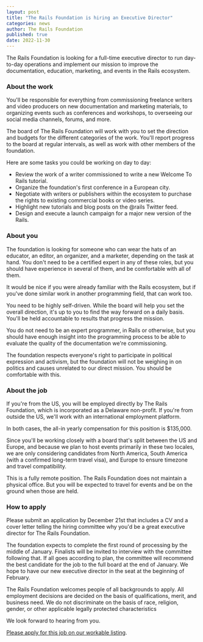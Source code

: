 ```yaml
---
layout: post
title: "The Rails Foundation is hiring an Executive Director"
categories: news
author: The Rails Foundation
published: true
date: 2022-11-30
---
```


The Rails Foundation is looking for a full-time executive director to run day-to-day operations and implement our mission to improve the documentation, education, marketing, and events in the Rails ecosystem.

### About the work

You'll be responsible for everything from commissioning freelance writers and video producers on new documentation and marketing materials, to organizing events such as conferences and workshops, to overseeing our social media channels, forums, and more.

The board of The Rails Foundation will work with you to set the direction and budgets for the different categories of the work. You'll report progress to the board at regular intervals, as well as work with other members of the foundation.

Here are some tasks you could be working on day to day:

- Review the work of a writer commissioned to write a new Welcome To Rails tutorial.
- Organize the foundation's first conference in a European city.
- Negotiate with writers or publishers within the ecosystem to purchase the rights to existing commercial books or video series.
- Highlight new tutorials and blog posts on the @rails Twitter feed.
- Design and execute a launch campaign for a major new version of the Rails.


### About you

The foundation is looking for someone who can wear the hats of an educator, an editor, an organizer, and a marketer, depending on the task at hand. You don't need to be a certified expert in any of these roles, but you should have experience in several of them, and be comfortable with all of them.

It would be nice if you were already familiar with the Rails ecosystem, but if you've done similar work in another programming field, that can work too.

You need to be highly self-driven. While the board will help you set the overall direction, it's up to you to find the way forward on a daily basis. You'll be held accountable to results that progress the mission.

You do not need to be an expert programmer, in Rails or otherwise, but you should have enough insight into the programming process to be able to evaluate the quality of the documentation we're commissioning.

The foundation respects everyone's right to participate in political expression and activism, but the foundation will not be weighing in on politics and causes unrelated to our direct mission. You should be comfortable with this.


### About the job

If you're from the US, you will be employed directly by The Rails Foundation, which is incorporated as a Delaware non-profit. If you're from outside the US, we'll work with an international employment platform.

In both cases, the all-in yearly compensation for this position is $135,000.

Since you'll be working closely with a board that's split between the US and Europe, and because we plan to host events primarily in these two locales, we are only considering candidates from North America, South America (with a confirmed long-term travel visa), and Europe to ensure timezone and travel compatibility.

This is a fully remote position. The Rails Foundation does not maintain a physical office. But you will be expected to travel for events and be on the ground when those are held.


### How to apply

Please submit an application by December 21st that includes a CV and a cover letter telling the hiring committee why you'd be a great executive director for The Rails Foundation.

The foundation expects to complete the first round of processing by the middle of January. Finalists will be invited to interview with the committee following that. If all goes according to plan, the committee will recommend the best candidate for the job to the full board at the end of January. We hope to have our new executive director in the seat at the beginning of February.

The Rails Foundation welcomes people of all backgrounds to apply. All employment decisions are decided on the basis of qualifications, merit, and business need. We do not discriminate on the basis of race, religion, gender, or other applicable legally protected characteristics

We look forward to hearing from you.

[Please apply for this job on our workable listing](https://apply.workable.com/rails/j/7F5914732A/).